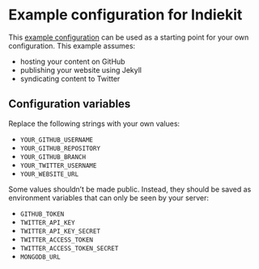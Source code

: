 # Example configuration for Indiekit

This [example configuration](index.js) can be used as a starting point for your own configuration. This example assumes:

* hosting your content on GitHub
* publishing your website using Jekyll
* syndicating content to Twitter

## Configuration variables

Replace the following strings with your own values:

* `YOUR_GITHUB_USERNAME`
* `YOUR_GITHUB_REPOSITORY`
* `YOUR_GITHUB_BRANCH`
* `YOUR_TWITTER_USERNAME`
* `YOUR_WEBSITE_URL`

Some values shouldn’t be made public. Instead, they should be saved as environment variables that can only be seen by your server:

* `GITHUB_TOKEN`
* `TWITTER_API_KEY`
* `TWITTER_API_KEY_SECRET`
* `TWITTER_ACCESS_TOKEN`
* `TWITTER_ACCESS_TOKEN_SECRET`
* `MONGODB_URL`
